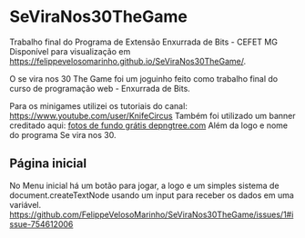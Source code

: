# SeViraNos30TheGame
Trabalho final do Programa de Extensão Enxurrada de Bits - CEFET MG
Disponível para visualização em https://felippevelosomarinho.github.io/SeViraNos30TheGame/.

O se vira nos 30 The Game foi um joguinho feito como trabalho final do curso de programação web - Enxurrada de Bits.


Para os minigames utilizei os tutoriais do canal: https://www.youtube.com/user/KnifeCircus 
Também foi utilizado um banner creditado aqui: <a href='htttps://.pngtree.com/free-backgrounds'>fotos de fundo grátis depngtree.com</a>
Além da logo e nome do programa Se vira nos 30.

## Página inicial
No Menu inicial há um botão para jogar, a logo e um simples sistema de document.createTextNode usando um input para receber os dados em uma variável.
https://github.com/FelippeVelosoMarinho/SeViraNos30TheGame/issues/1#issue-754612006
